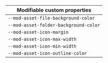 | Modifiable custom properties          |
| ------------------------------------- |
| `--mod-asset-file-background-color`   |
| `--mod-asset-folder-background-color` |
| `--mod-asset-icon-margin`             |
| `--mod-asset-icon-max-width`          |
| `--mod-asset-icon-min-width`          |
| `--mod-asset-icon-outline-color`      |
